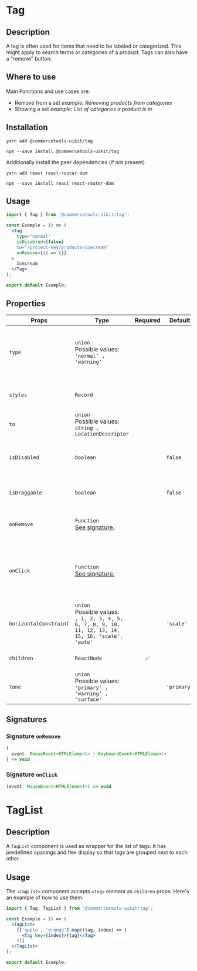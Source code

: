 <!-- THIS IS AN AUTOGENERATED FILE. DO NOT EDIT THIS FILE DIRECTLY. -->
<!-- This file is created by the `yarn generate-readme` script. -->

# Tag

## Description

A tag is often used for items that need to be labeled or categorized. This might apply to search terms or categories of a product. Tags can also have a "remove" button.

## Where to use

Main Functions and use cases are:

- Remove from a set _example: Removing products from categories_
- Showing a set _example: List of categories a product is in_

## Installation

```
yarn add @commercetools-uikit/tag
```

```
npm --save install @commercetools-uikit/tag
```

Additionally install the peer dependencies (if not present)

```
yarn add react react-router-dom
```

```
npm --save install react react-router-dom
```

## Usage

```jsx
import { Tag } from '@commercetools-uikit/tag';

const Example = () => (
  <Tag
    type="normal"
    isDisabled={false}
    to="/project-key/products/icecream"
    onRemove={() => {}}
  >
    Icecream
  </Tag>
);

export default Example;
```

## Properties

| Props                  | Type                                                                                                        | Required | Default     | Description                                                                           |
| ---------------------- | ----------------------------------------------------------------------------------------------------------- | :------: | ----------- | ------------------------------------------------------------------------------------- |
| `type`                 | `union`<br/>Possible values:<br/>`'normal' , 'warning'`                                                     |          |             | Indicates color scheme of the tag.&#xA;@deprecated use `tone` instead                 |
| `styles`               | `Record`                                                                                                    |          |             | Styles object that is spread into the tag body.                                       |
| `to`                   | `union`<br/>Possible values:<br/>`string , LocationDescriptor`                                              |          |             | Link of the tag when not disabled                                                     |
| `isDisabled`           | `boolean`                                                                                                   |          | `false`     | Disable the tag element along with the option to remove it.                           |
| `isDraggable`          | `boolean`                                                                                                   |          | `false`     | Adds the draggable icon on the left side.                                             |
| `onRemove`             | `Function`<br/>[See signature.](#signature-onRemove)                                                        |          |             | Called when remove button is clicked.                                                 |
| `onClick`              | `Function`<br/>[See signature.](#signature-onClick)                                                         |          |             | Called when tag element is clicked. This is not called when remove button is clicked. |
| `horizontalConstraint` | `union`<br/>Possible values:<br/>`, 1, 2, 3, 4, 5, 6, 7, 8, 9, 10, 11, 12, 13, 14, 15, 16, 'scale', 'auto'` |          | `'scale'`   | Horizontal size limit of the input field.                                             |
| `children`             | `ReactNode`                                                                                                 |    ✅    |             | Content rendered within the tag                                                       |
| `tone`                 | `union`<br/>Possible values:<br/>`'primary' , 'warning' , 'surface'`                                        |          | `'primary'` | Indicates the color scheme of the tag.                                                |

## Signatures

### Signature `onRemove`

```ts
(
  event: MouseEvent<HTMLElement> | KeyboardEvent<HTMLElement>
) => void
```

### Signature `onClick`

```ts
(event: MouseEvent<HTMLElement>) => void
```

# TagList

## Description

A `TagList` component is used as wrapper for the list of tags. It has predefined spacings and flex display so that tags are grouped next to each other.

## Usage

The `<TagList>` component accepts `<Tag>` element as `children` props.
Here's an example of how to use them:

```jsx
import { Tag, TagList } from '@commercetools-uikit/tag';

const Example = () => (
  <TagList>
    {['apple', 'orange'].map((tag, index) => (
      <Tag key={index}>{tag}</Tag>
    ))}
  </TagList>
);

export default Example;
```

